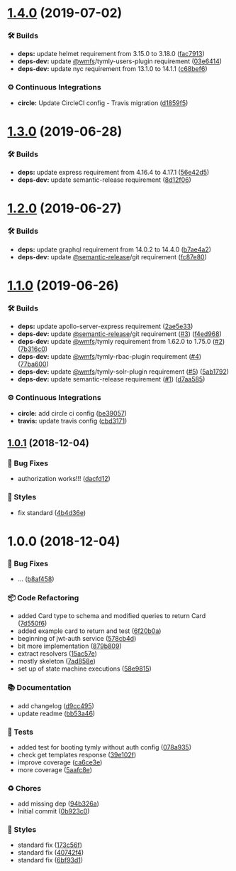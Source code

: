 # [1.4.0](https://github.com/wmfs/tymly-graphql-plugin/compare/v1.3.0...v1.4.0) (2019-07-02)


### 🛠 Builds

* **deps:** update helmet requirement from 3.15.0 to 3.18.0 ([fac7913](https://github.com/wmfs/tymly-graphql-plugin/commit/fac7913))
* **deps-dev:** update [@wmfs](https://github.com/wmfs)/tymly-users-plugin requirement ([03e6414](https://github.com/wmfs/tymly-graphql-plugin/commit/03e6414))
* **deps-dev:** update nyc requirement from 13.1.0 to 14.1.1 ([c68bef6](https://github.com/wmfs/tymly-graphql-plugin/commit/c68bef6))


### ⚙️ Continuous Integrations

* **circle:** Update CircleCI config - Travis migration ([d1859f5](https://github.com/wmfs/tymly-graphql-plugin/commit/d1859f5))

# [1.3.0](https://github.com/wmfs/tymly-graphql-plugin/compare/v1.2.0...v1.3.0) (2019-06-28)


### 🛠 Builds

* **deps:** update express requirement from 4.16.4 to 4.17.1 ([56e42d5](https://github.com/wmfs/tymly-graphql-plugin/commit/56e42d5))
* **deps-dev:** update semantic-release requirement ([8d12f06](https://github.com/wmfs/tymly-graphql-plugin/commit/8d12f06))

# [1.2.0](https://github.com/wmfs/tymly-graphql-plugin/compare/v1.1.0...v1.2.0) (2019-06-27)


### 🛠 Builds

* **deps:** update graphql requirement from 14.0.2 to 14.4.0 ([b7ae4a2](https://github.com/wmfs/tymly-graphql-plugin/commit/b7ae4a2))
* **deps-dev:** update [@semantic-release](https://github.com/semantic-release)/git requirement ([fc87e80](https://github.com/wmfs/tymly-graphql-plugin/commit/fc87e80))

# [1.1.0](https://github.com/wmfs/tymly-graphql-plugin/compare/v1.0.1...v1.1.0) (2019-06-26)


### 🛠 Builds

* **deps:** update apollo-server-express requirement ([2ae5e33](https://github.com/wmfs/tymly-graphql-plugin/commit/2ae5e33))
* **deps-dev:** update [@semantic-release](https://github.com/semantic-release)/git requirement ([#3](https://github.com/wmfs/tymly-graphql-plugin/issues/3)) ([f4ed968](https://github.com/wmfs/tymly-graphql-plugin/commit/f4ed968))
* **deps-dev:** update [@wmfs](https://github.com/wmfs)/tymly requirement from 1.62.0 to 1.75.0 ([#2](https://github.com/wmfs/tymly-graphql-plugin/issues/2)) ([7b316c0](https://github.com/wmfs/tymly-graphql-plugin/commit/7b316c0))
* **deps-dev:** update [@wmfs](https://github.com/wmfs)/tymly-rbac-plugin requirement ([#4](https://github.com/wmfs/tymly-graphql-plugin/issues/4)) ([77ba600](https://github.com/wmfs/tymly-graphql-plugin/commit/77ba600))
* **deps-dev:** update [@wmfs](https://github.com/wmfs)/tymly-solr-plugin requirement ([#5](https://github.com/wmfs/tymly-graphql-plugin/issues/5)) ([5ab1792](https://github.com/wmfs/tymly-graphql-plugin/commit/5ab1792))
* **deps-dev:** update semantic-release requirement ([#1](https://github.com/wmfs/tymly-graphql-plugin/issues/1)) ([d7aa585](https://github.com/wmfs/tymly-graphql-plugin/commit/d7aa585))


### ⚙️ Continuous Integrations

* **circle:** add circle ci config ([be39057](https://github.com/wmfs/tymly-graphql-plugin/commit/be39057))
* **travis:** update travis config ([cbd3171](https://github.com/wmfs/tymly-graphql-plugin/commit/cbd3171))

## [1.0.1](https://github.com/wmfs/tymly-graphql-plugin/compare/v1.0.0...v1.0.1) (2018-12-04)


### 🐛 Bug Fixes

* authorization works!!! ([dacfd12](https://github.com/wmfs/tymly-graphql-plugin/commit/dacfd12))


### 💎 Styles

* fix standard ([4b4d36e](https://github.com/wmfs/tymly-graphql-plugin/commit/4b4d36e))

# 1.0.0 (2018-12-04)


### 🐛 Bug Fixes

* ... ([b8af458](https://github.com/wmfs/tymly-graphql-plugin/commit/b8af458))


### 📦 Code Refactoring

* added Card type to schema and modified queries to return Card ([7d550f6](https://github.com/wmfs/tymly-graphql-plugin/commit/7d550f6))
* added example card to return and test ([6f20b0a](https://github.com/wmfs/tymly-graphql-plugin/commit/6f20b0a))
* beginning of jwt-auth service ([578cb4d](https://github.com/wmfs/tymly-graphql-plugin/commit/578cb4d))
* bit more implementation ([879b809](https://github.com/wmfs/tymly-graphql-plugin/commit/879b809))
* extract resolvers ([15ac57e](https://github.com/wmfs/tymly-graphql-plugin/commit/15ac57e))
* mostly skeleton ([7ad858e](https://github.com/wmfs/tymly-graphql-plugin/commit/7ad858e))
* set up of state machine executions ([58e9815](https://github.com/wmfs/tymly-graphql-plugin/commit/58e9815))


### 📚 Documentation

* add changelog ([d9cc495](https://github.com/wmfs/tymly-graphql-plugin/commit/d9cc495))
* update readme ([bb53a46](https://github.com/wmfs/tymly-graphql-plugin/commit/bb53a46))


### 🚨 Tests

* added test for booting tymly without auth config ([078a935](https://github.com/wmfs/tymly-graphql-plugin/commit/078a935))
* check get templates response ([39e102f](https://github.com/wmfs/tymly-graphql-plugin/commit/39e102f))
* improve coverage ([ca6ce3e](https://github.com/wmfs/tymly-graphql-plugin/commit/ca6ce3e))
* more coverage ([5aafc8e](https://github.com/wmfs/tymly-graphql-plugin/commit/5aafc8e))


### ♻️ Chores

* add missing dep ([94b326a](https://github.com/wmfs/tymly-graphql-plugin/commit/94b326a))
* Initial commit ([0b923c0](https://github.com/wmfs/tymly-graphql-plugin/commit/0b923c0))


### 💎 Styles

* standard fix ([173c56f](https://github.com/wmfs/tymly-graphql-plugin/commit/173c56f))
* standard fix ([40742f4](https://github.com/wmfs/tymly-graphql-plugin/commit/40742f4))
* standard fix ([6bf93d1](https://github.com/wmfs/tymly-graphql-plugin/commit/6bf93d1))
